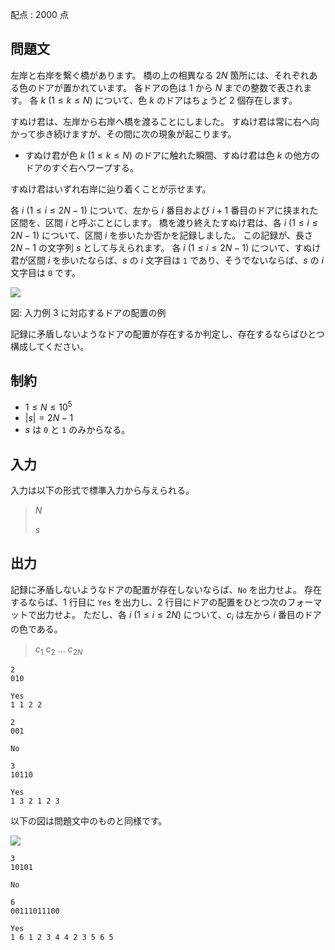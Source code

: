 配点 : $2000$ 点

## 問題文

左岸と右岸を繋ぐ橋があります。
橋の上の相異なる $2 N$ 箇所には、それぞれある色のドアが置かれています。
各ドアの色は $1$ から $N$ までの整数で表されます。
各 $k$ ($1 \leq k \leq N$) について、色 $k$ のドアはちょうど $2$ 個存在します。

すぬけ君は、左岸から右岸へ橋を渡ることにしました。
すぬけ君は常に右へ向かって歩き続けますが、その間に次の現象が起こります。

- すぬけ君が色 $k$ ($1 \leq k \leq N$) のドアに触れた瞬間、すぬけ君は色 $k$ の他方のドアのすぐ右へワープする。

すぬけ君はいずれ右岸に辿り着くことが示せます。

各 $i$ ($1 \leq i \leq 2 N - 1$) について、左から $i$ 番目および $i + 1$ 番目のドアに挟まれた区間を、区間 $i$ と呼ぶことにします。
橋を渡り終えたすぬけ君は、各 $i$ ($1 \leq i \leq 2 N - 1$) について、区間 $i$ を歩いたか否かを記録しました。
この記録が、長さ $2 N - 1$ の文字列 $s$ として与えられます。
各 $i$ ($1 \leq i \leq 2 N - 1$) について、すぬけ君が区間 $i$ を歩いたならば、$s$ の $i$ 文字目は `1` であり、そうでないならば、$s$ の $i$ 文字目は `0` です。

![](https://img.atcoder.jp/cookie/970b981380ffad7745008433034c0885.png)

図: 入力例 3 に対応するドアの配置の例

記録に矛盾しないようなドアの配置が存在するか判定し、存在するならばひとつ構成してください。

## 制約

- $1 \leq N \leq 10^5$
- $|s| = 2 N - 1$
- $s$ は `0` と `1` のみからなる。

## 入力

入力は以下の形式で標準入力から与えられる。

> $N$
> 
> $s$

## 出力

記録に矛盾しないようなドアの配置が存在しないならば、`No` を出力せよ。
存在するならば、$1$ 行目に `Yes` を出力し、$2$ 行目にドアの配置をひとつ次のフォーマットで出力せよ。
ただし、各 $i$ ($1 \leq i \leq 2 N$) について、$c_i$ は左から $i$ 番目のドアの色である。

> $c_1$ $c_2$ $...$ $c_{2 N}$

```input1
2
010
```

```output1
Yes
1 1 2 2
```

```input2
2
001
```

```output2
No
```

```input3
3
10110
```

```output3
Yes
1 3 2 1 2 3
```

以下の図は問題文中のものと同様です。

![](https://img.atcoder.jp/cookie/970b981380ffad7745008433034c0885.png)

```input4
3
10101
```

```output4
No
```

```input5
6
00111011100
```

```output5
Yes
1 6 1 2 3 4 4 2 3 5 6 5
```
